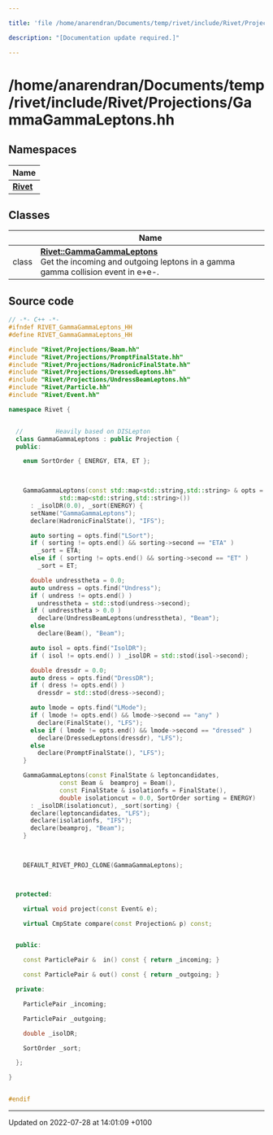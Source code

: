 ```yaml
---

title: 'file /home/anarendran/Documents/temp/rivet/include/Rivet/Projections/GammaGammaLeptons.hh'

description: "[Documentation update required.]"

---
```


# /home/anarendran/Documents/temp/rivet/include/Rivet/Projections/GammaGammaLeptons.hh



## Namespaces

| Name           |
| -------------- |
| **[Rivet](http://example.org/namespaces/namespacerivet/)**  |

## Classes

|                | Name           |
| -------------- | -------------- |
| class | **[Rivet::GammaGammaLeptons](http://example.org/classes/classrivet_1_1gammagammaleptons/)** <br>Get the incoming and outgoing leptons in a gamma gamma collision event in e+e-.  |




## Source code

```cpp
// -*- C++ -*-
#ifndef RIVET_GammaGammaLeptons_HH
#define RIVET_GammaGammaLeptons_HH

#include "Rivet/Projections/Beam.hh"
#include "Rivet/Projections/PromptFinalState.hh"
#include "Rivet/Projections/HadronicFinalState.hh"
#include "Rivet/Projections/DressedLeptons.hh"
#include "Rivet/Projections/UndressBeamLeptons.hh"
#include "Rivet/Particle.hh"
#include "Rivet/Event.hh"

namespace Rivet {


  //         Heavily based on DISLepton
  class GammaGammaLeptons : public Projection {
  public:

    enum SortOrder { ENERGY, ETA, ET };
    


    GammaGammaLeptons(const std::map<std::string,std::string> & opts =
              std::map<std::string,std::string>())
      : _isolDR(0.0), _sort(ENERGY) {
      setName("GammaGammaLeptons");
      declare(HadronicFinalState(), "IFS");

      auto sorting = opts.find("LSort");
      if ( sorting != opts.end() && sorting->second == "ETA" )
        _sort = ETA;
      else if ( sorting != opts.end() && sorting->second == "ET" )
        _sort = ET;

      double undresstheta = 0.0;
      auto undress = opts.find("Undress");
      if ( undress != opts.end() )
        undresstheta = std::stod(undress->second);
      if ( undresstheta > 0.0 )
        declare(UndressBeamLeptons(undresstheta), "Beam");
      else
        declare(Beam(), "Beam");

      auto isol = opts.find("IsolDR");
      if ( isol != opts.end() ) _isolDR = std::stod(isol->second);

      double dressdr = 0.0;
      auto dress = opts.find("DressDR");
      if ( dress != opts.end() )
        dressdr = std::stod(dress->second);

      auto lmode = opts.find("LMode");
      if ( lmode != opts.end() && lmode->second == "any" )
        declare(FinalState(), "LFS");
      else if ( lmode != opts.end() && lmode->second == "dressed" )
        declare(DressedLeptons(dressdr), "LFS");
      else
        declare(PromptFinalState(), "LFS");
    }

    GammaGammaLeptons(const FinalState & leptoncandidates,
              const Beam &  beamproj = Beam(),
              const FinalState & isolationfs = FinalState(),
              double isolationcut = 0.0, SortOrder sorting = ENERGY)
      : _isolDR(isolationcut), _sort(sorting) {
      declare(leptoncandidates, "LFS");
      declare(isolationfs, "IFS");
      declare(beamproj, "Beam");
    }


    
    DEFAULT_RIVET_PROJ_CLONE(GammaGammaLeptons);



  protected:

    virtual void project(const Event& e);

    virtual CmpState compare(const Projection& p) const;


  public:

    const ParticlePair &  in() const { return _incoming; }

    const ParticlePair & out() const { return _outgoing; }

  private:

    ParticlePair _incoming;

    ParticlePair _outgoing;

    double _isolDR;

    SortOrder _sort;

  };

}


#endif
```


-------------------------------

Updated on 2022-07-28 at 14:01:09 +0100
